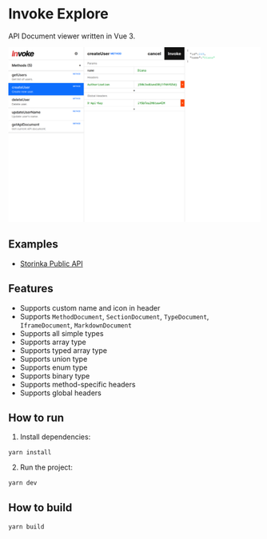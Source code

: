 # Invoke Explore

API Document viewer written in Vue 3.

![screenshot](screenshot.png)

## Examples

- [Storinka Public API](https://explore.invoke.red/d?url=https://api.storinka.menu/invoke/v4/getApiDocument)

## Features

- Supports custom name and icon in header
- Supports `MethodDocument`, `SectionDocument`, `TypeDocument`, `IframeDocument`, `MarkdownDocument`
- Supports all simple types
- Supports array type
- Supports typed array type
- Supports union type
- Supports enum type
- Supports binary type
- Supports method-specific headers
- Supports global headers

## How to run

1. Install dependencies:

```shell
yarn install
```

2. Run the project:

```shell
yarn dev
```

## How to build

```shell
yarn build
```
